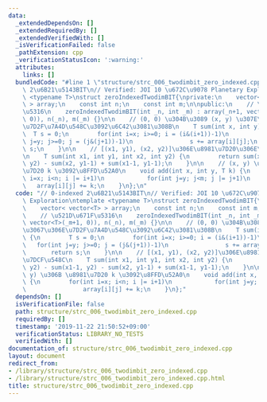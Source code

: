 ```yaml
---
data:
  _extendedDependsOn: []
  _extendedRequiredBy: []
  _extendedVerifiedWith: []
  _isVerificationFailed: false
  _pathExtension: cpp
  _verificationStatusIcon: ':warning:'
  attributes:
    links: []
  bundledCode: "#line 1 \"structure/strc_006_twodimbit_zero_indexed.cpp\"\n// 0-indexed\
    \ 2\u6B21\u5143BIT\n// Verified: JOI 10 \u672C\u9078 Planetary Exploration\ntemplate\
    \ <typename T>\nstruct zeroIndexedTwodimBIT{\nprivate:\n    vector< vector<T>\
    \ > array;\n    const int n;\n    const int m;\n\npublic:\n    // \u521D\u671F\
    \u5316\n    zeroIndexedTwodimBIT(int _n, int _m) : array(_n+1, vector<T>(_m+1,\
    \ 0)), n(_n), m(_m) {}\n\n    // (0, 0) \u304B\u3089 (x, y) \u307E\u3067\u306E\
    \u7D2F\u7A4D\u548C\u3092\u6C42\u3081\u308B\n    T sum(int x, int y) {\n      \
    \  T s = 0;\n        for(int i=x; i>=0; i = (i&(i+1))-1)\n            for(int\
    \ j=y; j>=0; j = (j&(j+1))-1)\n                s += array[i][j];\n        return\
    \ s;\n    }\n\n    // [(x1, y1), (x2, y2)]\u306E\u8981\u7D20\u306E\u7DCF\u548C\
    \n    T sum(int x1, int y1, int x2, int y2) {\n        return sum(x2, y2) - sum(x1-1,\
    \ y2) - sum(x2, y1-1) + sum(x1-1, y1-1);\n    }\n\n    // (x, y) \u306B \u8981\
    \u7D20 k \u3092\u8FFD\u52A0\n    void add(int x, int y, T k) {\n        for(int\
    \ i=x; i<n; i |= i+1)\n            for(int j=y; j<m; j |= j+1)\n             \
    \   array[i][j] += k;\n    }\n};\n"
  code: "// 0-indexed 2\u6B21\u5143BIT\n// Verified: JOI 10 \u672C\u9078 Planetary\
    \ Exploration\ntemplate <typename T>\nstruct zeroIndexedTwodimBIT{\nprivate:\n\
    \    vector< vector<T> > array;\n    const int n;\n    const int m;\n\npublic:\n\
    \    // \u521D\u671F\u5316\n    zeroIndexedTwodimBIT(int _n, int _m) : array(_n+1,\
    \ vector<T>(_m+1, 0)), n(_n), m(_m) {}\n\n    // (0, 0) \u304B\u3089 (x, y) \u307E\
    \u3067\u306E\u7D2F\u7A4D\u548C\u3092\u6C42\u3081\u308B\n    T sum(int x, int y)\
    \ {\n        T s = 0;\n        for(int i=x; i>=0; i = (i&(i+1))-1)\n         \
    \   for(int j=y; j>=0; j = (j&(j+1))-1)\n                s += array[i][j];\n \
    \       return s;\n    }\n\n    // [(x1, y1), (x2, y2)]\u306E\u8981\u7D20\u306E\
    \u7DCF\u548C\n    T sum(int x1, int y1, int x2, int y2) {\n        return sum(x2,\
    \ y2) - sum(x1-1, y2) - sum(x2, y1-1) + sum(x1-1, y1-1);\n    }\n\n    // (x,\
    \ y) \u306B \u8981\u7D20 k \u3092\u8FFD\u52A0\n    void add(int x, int y, T k)\
    \ {\n        for(int i=x; i<n; i |= i+1)\n            for(int j=y; j<m; j |= j+1)\n\
    \                array[i][j] += k;\n    }\n};"
  dependsOn: []
  isVerificationFile: false
  path: structure/strc_006_twodimbit_zero_indexed.cpp
  requiredBy: []
  timestamp: '2019-11-22 21:50:52+09:00'
  verificationStatus: LIBRARY_NO_TESTS
  verifiedWith: []
documentation_of: structure/strc_006_twodimbit_zero_indexed.cpp
layout: document
redirect_from:
- /library/structure/strc_006_twodimbit_zero_indexed.cpp
- /library/structure/strc_006_twodimbit_zero_indexed.cpp.html
title: structure/strc_006_twodimbit_zero_indexed.cpp
---
```

